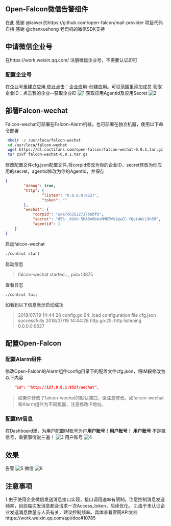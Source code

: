 Open-Falcon微信告警组件
---------------------------------------------------
在此
感谢 @laiwei 的https://github.com/open-falcon/mail-provider 项目代码自持
感谢 @chanxuehong 老司机的微信SDK支持

##  申请微信企业号
在https://work.weixin.qq.com/ 注册微信企业号，不需要认证即可
### 配置企业号
在企业号里建立应用,依此点击：企业应用-创建应用。可见范围里添加成员
获取企业ID：点击我的企业--获取企业ID
![1](https://img.cactifans.com/wp-content/uploads/2018/07/2.jpg)
获取应用AgentId及应用Secret
![2](https://img.cactifans.com/wp-content/uploads/2018/07/1.jpg)
##  部署Falcon-wechat
 Falcon-wechat可部署在Falcon-Alarm机器，也可部署在独立机器，使用以下命令部署
```bash
 mkdir -p /usr/loca/falcon-wechat
 cd /usr/loca/falcon-wechat
 wget https://dl.cactifans.com/open-falcon/falcon-wechat-0.0.1.tar.gz
 tar zxvf falcon-wechat-0.0.1.tar.gz
```
修改配置文件cfg.json配置文件,将corpid修改为你的企业ID，secret修改为你应用的secret，agentid修改为你的AgentId，并保存
```json
{
        "debug": true,
        "http": {
                "listen": "0.0.0.0:9527",
                "token": ""
        },
        "wechat": {
	        "corpid": "wxa7c63522727b6bf0",
	        "secret": "d5S-_XGVd-5HA0o9bkvMMK5Wh1qwCC-YQei4WcL9hSM",
	        "agentid": 1
    }
}
```
启动falcon-wechat
```bash
./control start
```
启动信息
>falcon-wechat started..., pid=13875

查看日志

```
./control tail
```
如看到以下信息表示启动成功
>2018/07/19 14:44:28 config.go:64: load configuration file cfg.json successfully
2018/07/19 14:44:28 http.go:25: http listening 0.0.0.0:9527
##  配置Open-Falcon
### 配置Alarm组件
修改Open-Falcon的Alarm组件config目录下的配置文件cfg.json，将IM段修改为以下内容
```json
	"im": "http://127.0.0.1:9527/wechat",
```
>如果你修改了falcon-wechat的默认端口，请注意修改。如falcon-wechat和Alarm组件为不同机器，注意修改IP地址。
### 配置IM信息
在Dashboard里，为用户配置IM账号为户**用户账号**！**用户账号**！
**用户账号** 不是微信号，重要事情说三遍！
![3](https://img.cactifans.com/wp-content/uploads/2018/07/3.jpg)
用户账号
![4](https://img.cactifans.com/wp-content/uploads/2018/07/4.jpg)
## 效果
告警
![5](https://img.cactifans.com/wp-content/uploads/2018/07/5.jpg)
微信
![6](https://img.cactifans.com/wp-content/uploads/2018/07/6.png)

##  注意事项
1.由于使用企业微信发送消息接口实现，接口调用速率有限制。注意控制消息发送频率，目前每次发消息都会请求一次Access_token，后续优化。
2.由于未认证企业发送消息数量与人员有关，建议控制频率。具体查看官网API文档https://work.weixin.qq.com/api/doc#10785